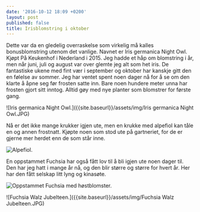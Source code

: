 ```yaml
---
date: '2016-10-12 18:09 +0200'
layout: post
published: false
title: Irisblomstring i oktober
---
```


Dette var da en gledelig overraskelse som virkelig må kalles bonusblomstring utenom det vanlige.  Navnet er Iris germanica Night Owl. Kjøpt På Keukenhof i Nederland i 2015. Jeg hadde et håp om blomstring i år, men når juni, juli og august var over glemte jeg alt som het iris. De fantastiske ukene med fint vær i september og oktober har kanskje gitt den en følelse av sommer. Jeg har ventet spent noen dager nå for å se om den klarte å åpne seg før frosten satte inn. Bare noen hundere meter unna har frosten gjort sitt inntog. Alltid gøy med nye planter som blomstrer for første gang.

![Iris germanica Night Owl.]({{site.baseurl}}/assets/img/Iris germanica Night Owl.JPG)

Nå er det ikke mange krukker igjen ute, men en krukke med alpefiol kan tåle en og annen frostnatt. Kjøpte noen som stod ute på gartneriet, for de er gjerne mer herdet enn de som står inne. 

![Alpefiol.]({{site.baseurl}}/assets/img/Alpefiol.JPG)

En oppstammet Fuchsia har også fått lov til å bli igjen ute noen dager til. Den har jeg hatt i mange år nå, og den blir større og større for hvert år. Her har den fått selskap litt lyng og kinasøte.

![Oppstammet Fuchsia med høstblomster.]({{site.baseurl}}/assets/img/Oppstammet%20Fuchsia%20sammen%20med%20h%C3%B8stblomster.JPG)


![Fuchsia Walz Jubelteen.]({{site.baseurl}}/assets/img/Fuchsia Walz Jubelteen.JPG)




